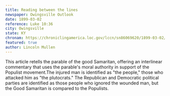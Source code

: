 ```yaml
---
title: Reading between the lines
newspaper: Owingsville Outlook
date: 1899-03-02
reference: Luke 10:36
city: Owingsville
state: KY
chronam: https://chroniclingamerica.loc.gov/lccn/sn86069620/1899-03-02/ed-1/seq-4/#words=chance+came+certain+priest+way+saw+side+compassion+levite
featured: true
author: Lincoln Mullen
---
```


This article retells the parable of the good Samaritan, offering an interlinear commentary that uses the parable's moral authority in support of the Populist movement.The injured man is identified as "the people," those who attacked him as "the plutocrats." The Republican and Democratic political parties are identified as those people who ignored the wounded man, but the Good Samaritan is compared to the Populists.

